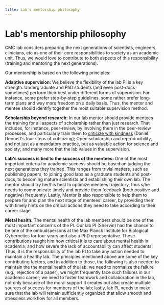 ```yaml
---
title: Lab's mentorship philosophy
---
```


# Lab's mentorship philosophy


CMC lab considers preparing the next generations of scientists, engineers,
clinicians, etc as one of their core responsibilities to society as an
academic unit. Thus, we would love to contribute to both aspects of this
responsibility (training and mentoring the next generations).

Our mentorship is based on the following principles:

**Adaptive supervision:**
We believe the flexibility of the
lab PI is a key strength. Undergraduate and PhD students (and even
post-docs sometimes) perform their best under different forms of
supervision. For instance, some prefer step-by-step guidelines, some
rather prefer long-term plans and way more freedom on a daily basis. 
Thus, the mentor and mentee should identify together the most suitable supervision method.

**Scholarship beyond research:**
In our lab mentor should
provide mentees the training for all aspects of scholarship rather than
just research. That includes, for instance, peer-review, by involving
them in the peer-review processes, and particularly train them to
[criticize with
kindness](https://www.themarginalian.org/2014/03/28/daniel-dennett-rapoport-rules-criticism/)
(Daniel Dennett's four steps of criticizing); Open scholarship and
reproducibility, and not just as a mandatory practice, but as valuable
action for science and society; and many more that the lab values in the
supervision.

**Lab's success is tied to the success of the mentees:**
One of the most important criteria for academic success should be based on
judging the next generations they trained. This ranges from trivial
matters, such as publishing papers, to joining good labs as a graduate
students and post-docs, to becoming mature scientists and establishing
their own lab. The mentor should try her/his best to optimize mentees
trajectory, thus s/he needs to communicate timely and provide them
feedback (both positive and negative) frequently. Lastly, Mentor is also
responsible to help them to prepare for and plan the next stage of mentees'
career, by providing them with timely hints on the critical actions they need
to take according to their career stage.

**Metal health:**
The mental health of the lab
members should be one of the most important concerns of the PI. Our lab PI (Shervin) had the chance to be one of the ombudspersons at the Max Planck Institute for Biological
Cybernetics for four years and also a PhD representative. These contributions taught him how critical it is to care about mental health in academia; and how severe the lack of
accountability can affect students. Thus, it is the responsibility of the
lab PI to take any action needed to maintain a healthy lab. The
principles mentioned above are some of the key contributing factors, and
in addition to those, the following is also needed to maintain the
the mental health of the lab: we need to normalize the failure (e.g.,
rejection of a paper), we might frequently face such failures
in our academic career; we need to foster teamwork and collaboration
in the lab, not only because of the moral support it creates but also
create multiple sources of success for members of the lab; lastly, lab PI, needs to make sure that the lab will remain sufficiently organized that allow smooth and stressless
workflow for all members. 


